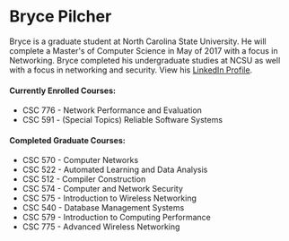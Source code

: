 # Bryce Pilcher

Bryce is a graduate student at North Carolina State University.  He will complete a Master's of Computer Science in May of 2017 with a focus in Networking.  Bryce completed his undergraduate studies at NCSU as well with a focus in networking and security.  View his [LinkedIn Profile](https://www.linkedin.com/in/brycepilcher/).

#### Currently Enrolled Courses:
* CSC 776 - Network Performance and Evaluation
* CSC 591 - (Special Topics) Reliable Software Systems

#### Completed Graduate Courses:
* CSC 570 - Computer Networks
* CSC 522 - Automated Learning and Data Analysis
* CSC 512 - Compiler Construction
* CSC 574 - Computer and Network Security
* CSC 575 - Introduction to Wireless Networking
* CSC 540 - Database Management Systems
* CSC 579 - Introduction to Computing Performance
* CSC 775 - Advanced Wireless Networking
